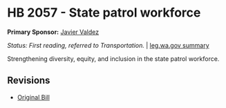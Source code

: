 # HB 2057 - State patrol workforce
**Primary Sponsor:** [Javier Valdez](/person/leg/javier.valdez.md)

*Status: First reading, referred to Transportation.* | [leg.wa.gov summary](https://app.leg.wa.gov/billsummary?BillNumber=2057&Year=2021)

Strengthening diversity, equity, and inclusion in the state patrol workforce.

## Revisions
* [Original Bill](1/)